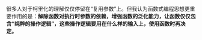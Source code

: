 很多人对于柯里化的理解仅仅停留在“复用参数”上。但我认为函数式编程思想更重要作用的是：**解除函数对执行时参数的依赖，增强函数的泛化能力，让函数仅仅包含“纯粹的操作逻辑”，这些操作逻辑要用在什么样的输入上，使用函数时再决定。**
